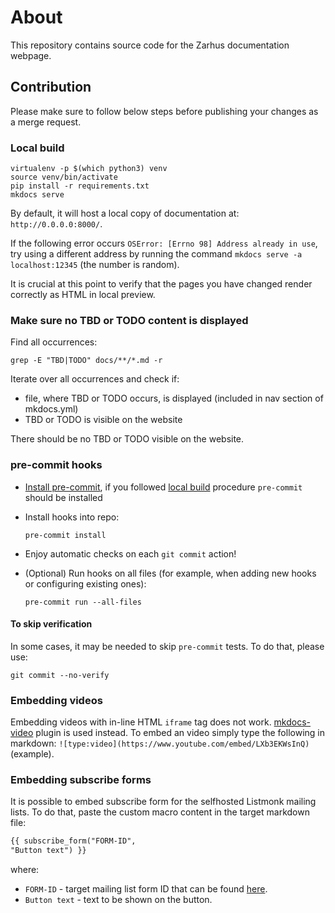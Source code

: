 # About

This repository contains source code for the Zarhus documentation webpage.

## Contribution

Please make sure to follow below steps before publishing your changes as a
merge request.

### Local build

```shell
virtualenv -p $(which python3) venv
source venv/bin/activate
pip install -r requirements.txt
mkdocs serve
```

By default, it will host a local copy of documentation at:
`http://0.0.0.0:8000/`.

If the following error occurs `OSError: [Errno 98] Address already in use`, try
using a different address by running the command `mkdocs serve -a
localhost:12345` (the number is random).

It is crucial at this point to verify that the pages you have changed
render correctly as HTML in local preview.

<!--
### Broken links checker

Currently we are using [lychee](https://github.com/lycheeverse/lychee) a fast,
async, stream-based link checker written in Rust. The automatic check is
triggered on each push to master PR.

You can also run it locally using a docker image:

```bash
$ docker run --init -it --rm -w $(pwd) -v $(pwd):$(pwd) lycheeverse/lychee
    --max-redirects 10 -a 403,429,500,502,503,999 .
```
-->

### Make sure no TBD or TODO content is displayed

Find all occurrences:

```shell
grep -E "TBD|TODO" docs/**/*.md -r
```

Iterate over all occurrences and check if:
- file, where TBD or TODO occurs, is displayed (included in nav section of
mkdocs.yml)
- TBD or TODO is visible on the website

There should be no TBD or TODO visible on the website.

### pre-commit hooks

- [Install pre-commit](https://pre-commit.com/index.html#install), if you
  followed [local build](#local-build) procedure `pre-commit` should be
  installed

- Install hooks into repo:

  ```shell
  pre-commit install
  ```

- Enjoy automatic checks on each `git commit` action!

- (Optional) Run hooks on all files (for example, when adding new hooks or
  configuring existing ones):

  ```shell
  pre-commit run --all-files
  ```

#### To skip verification

In some cases, it may be needed to skip `pre-commit` tests. To do that, please
use:

```shell
git commit --no-verify
```

### Embedding videos

Embedding videos with in-line HTML `iframe` tag does not work.
[mkdocs-video](https://github.com/soulless-viewer/mkdocs-video) plugin is used
instead. To embed an video simply type the following in markdown:
`![type:video](https://www.youtube.com/embed/LXb3EKWsInQ)` (example).

### Embedding subscribe forms

It is possible to embed subscribe form for the selfhosted Listmonk mailing
lists. To do that, paste the custom macro content in the target markdown file:

```md
{{ subscribe_form("FORM-ID",
"Button text") }}
```

where:

- `FORM-ID` - target mailing list form ID that can be found [here][lm-forms].
- `Button text` - text to be shown on the button.

[lm-forms]: https://github.com/3mdeb/3mdeb-website/tree/main/static/subscribe
